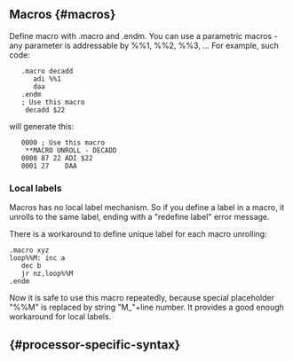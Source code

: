 ## Macros {#macros}

Define macro with .macro and .endm. You can use a parametric macros - any parameter is addressable by %%1, %%2, %%3, ... For example, such code:

```
   .macro decadd
      adi %%1
      daa
   .endm
   ; Use this macro
    decadd $22
```

will generate this:

```
   0000 ; Use this macro
    **MACRO UNROLL - DECADD
   0000 87 22 ADI $22
   0001 27    DAA
```

### Local labels

Macros has no local label mechanism. So if you define a label in a macro, it unrolls to the same label, ending with a "redefine label" error message.

There is a workaround to define unique label for each macro unrolling:

```
.macro xyz
loop%%M: inc a
   dec b
   jr nz,loop%%M
.endm
```

Now it is safe to use this macro repeatedly, because special placeholder "%%M" is replaced by string "M_"+line number. It provides a good enough workaround for local labels.

##  {#processor-specific-syntax}




